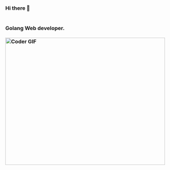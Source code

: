 ### Hi there 👋
<h3 align="left">
 <abc>
  <br>Golang Web developer. <br>
  <br>
    <img src="https://psv4.userapi.com/c856428/u164304792/docs/d1/8f554276213c/Gordon.gif?extra=LhOvcBm1w33BtU8M67sNDHK9fKja-ycy_-ysKT1Cj32U-cvj66eXDuTs1Vco1gLBJJ-lWDL5wvfU1crUpkDRTyVFqdYdaESrDwl9vfHiAY6aHa0NGOFRpTXzUpffdTOPizNMvGRzMqNS7FB9YtbvEw" alt="Coder GIF" width="500" height="400">
 </abc>
</h3> 
